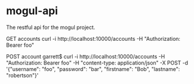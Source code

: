 mogul-api
=========

The restful api for the mogul project.

GET accounts
curl -i http://localhost:10000/accounts -H "Authorization: Bearer foo"

POST account
garrett$ curl -i http://localhost:10000/accounts -H "Authorization: Bearer foo" -H "content-type: application/json" -X POST -d '{"username": "foo", "password": "bar", "firstname": "Bob", "lastname": "robertson"}'
